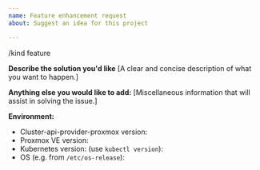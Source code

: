 ```yaml
---
name: Feature enhancement request
about: Suggest an idea for this project

---
```


/kind feature

**Describe the solution you'd like**
[A clear and concise description of what you want to happen.]


**Anything else you would like to add:**
[Miscellaneous information that will assist in solving the issue.]


**Environment:**

- Cluster-api-provider-proxmox version: 
- Proxmox VE version: 
- Kubernetes version: (use `kubectl version`): 
- OS (e.g. from `/etc/os-release`): 